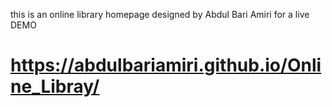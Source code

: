 this is an online library homepage designed by Abdul Bari Amiri
for a live DEMO
# https://abdulbariamiri.github.io/Online_Libray/
